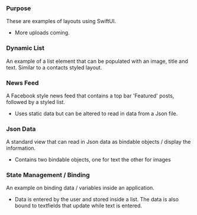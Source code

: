 ### Purpose 
These are examples of layouts using SwiftUI. 
- More uploads coming. 

### Dynamic List
An example of a list element that can be populated with an image, title and text. Similar to a contacts styled layout. 

### News Feed
A Facebook style news feed that contains a top bar 'Featured' posts, followed by a styled list.
- Uses static data but can be altered to read in data from a Json file.

### Json Data
A standard view that can read in Json data as bindable objects / display the information. 
- Contains two bindable objects, one for text the other for images

### State Management / Binding
An example on binding data / variables inside an application.
- Data is entered by the user and stored inside a list. The data is also bound to textfields that update while text is entered.
